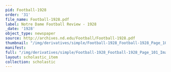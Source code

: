 ```yaml
---
pid: Football-1928
order: '31'
file_name: Football-1928.pdf
label: Notre Dame Football Review - 1928
_date: '1928'
object_type: newspaper
source: http://archives.nd.edu/Football/Football-1928.pdf
thumbnail: "/img/derivatives/simple/Football-1928_Football-1928_Page_101_Image_0001/thumbnail.jpg"
manifest:
full: "/img/derivatives/simple/Football-1928_Football-1928_Page_101_Image_0001/fullwidth.jpg"
layout: scholastic_item
collection: scholastic
---
```

